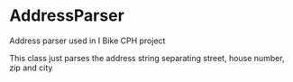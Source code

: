 AddressParser
=============

Address parser used in I Bike CPH project

This class just parses the address string separating street, house number, zip and city
